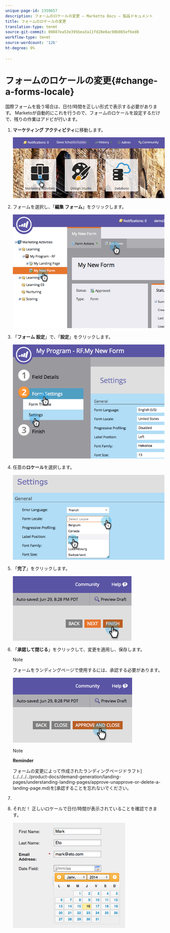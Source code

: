 ```yaml
---
unique-page-id: 2359657
description: フォームのロケールの変更 — Marketto Docs — 製品ドキュメント
title: フォームのロケールの変更
translation-type: tm+mt
source-git-commit: 00887ea53e395bea3a11fd28e0ac98b085ef6ed8
workflow-type: tm+mt
source-wordcount: '126'
ht-degree: 0%

---
```



# フォームのロケールの変更{#change-a-forms-locale}

国際フォームを扱う場合は、日付/時間を正しい形式で表示する必要があります。 Marketoが自動的にこれを行うので、フォームのロケールを設定するだけで、残りの作業はアドビが行います。

1. **マーケティング** **アクティビティ**&#x200B;に移動します。

   ![](assets/login-marketing-activities-7.png)

1. フォームを選択し、「**編集** **フォーム**」をクリックします。

   ![](assets/image2014-9-15-12-3a52-3a52.png)

1. 「**フォーム** **設定**」で、「**設定**」をクリックします。

   ![](assets/image2014-9-15-12-3a53-3a23.png)

1. 任意の&#x200B;**ロケール**&#x200B;を選択します。

   ![](assets/image2014-9-15-12-3a53-3a35.png)

1. 「**完了**」をクリックします。

   ![](assets/image2014-9-15-12-3a53-3a43.png)

1. 「**承認して閉じる**」をクリックして、変更を適用し、保存します。

   >[!NOTE]
   >
   >フォームをランディングページで使用するには、承認する必要があります。

   ![](assets/image2014-9-15-12-3a53-3a52.png)

   >[!NOTE]
   >
   >**Reminder**
   >
   >
   >フォームの変更によって作成されたランディングページドラフト](../../../../product-docs/demand-generation/landing-pages/understanding-landing-pages/approve-unapprove-or-delete-a-landing-page.md)を[承認することを忘れないでください。

1. 
1. それだ！ 正しいロケールで日付/時間が表示されていることを確認できます。

   ![](assets/image2014-9-15-12-3a53-3a59.png)

